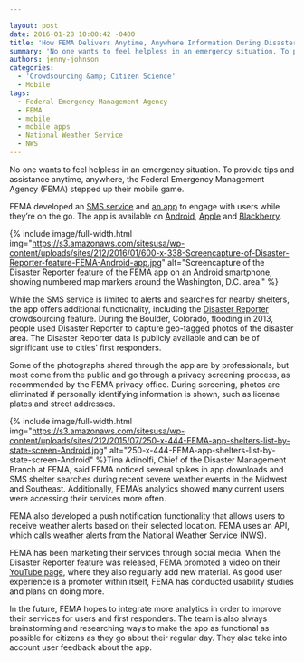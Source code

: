 ```yaml
---

layout: post
date: 2016-01-28 10:00:42 -0400
title: 'How FEMA Delivers Anytime, Anywhere Information During Disasters'
summary: 'No one wants to feel helpless in an emergency situation. To provide tips and assistance anytime, anywhere, the Federal Emergency Management Agency (FEMA) stepped up their mobile game. FEMA developed an SMS service and an app to engage with users while they&rsquo;re on the go. The app is available on Android, Apple&nbsp;and Blackberry.'
authors: jenny-johnson
categories:
  - 'Crowdsourcing &amp; Citizen Science'
  - Mobile
tags:
  - Federal Emergency Management Agency
  - FEMA
  - mobile
  - mobile apps
  - National Weather Service
  - NWS
---
```


No one wants to feel helpless in an emergency situation. To provide tips and assistance anytime, anywhere, the Federal Emergency Management Agency (FEMA) stepped up their mobile game.

FEMA developed an [SMS service](https://www.fema.gov/text-messages) and [an app](https://www.fema.gov/mobile-app) to engage with users while they’re on the go. The app is available on [Android](https://play.google.com/store/apps/details?id=gov.fema.mobile.android), [Apple](https://itunes.apple.com/us/app/fema/id474807486?mt=8) and [Blackberry](https://appworld.blackberry.com/webstore/vendor/18869/?countrycode=US&lang=en).


{% include image/full-width.html img="https://s3.amazonaws.com/sitesusa/wp-content/uploads/sites/212/2016/01/600-x-338-Screencapture-of-Disaster-Reporter-feature-FEMA-Android-app.jpg" alt="Screencapture of the Disaster Reporter feature of the FEMA app on an Android smartphone, showing numbered map markers around the Washington, D.C. area." %}

While the SMS service is limited to alerts and searches for nearby shelters, the app offers additional functionality, including the [Disaster Reporter](https://www.fema.gov/disaster-reporter) crowdsourcing feature. During the Boulder, Colorado, flooding in 2013, people used Disaster Reporter to capture geo-tagged photos of the disaster area. The Disaster Reporter data is publicly available and can be of significant use to cities’ first responders.

Some of the photographs shared through the app are by professionals, but most come from the public and go through a privacy screening process, as recommended by the FEMA privacy office. During screening, photos are eliminated if personally identifying information is shown, such as license plates and street addresses.


{% include image/full-width.html img="https://s3.amazonaws.com/sitesusa/wp-content/uploads/sites/212/2015/07/250-x-444-FEMA-app-shelters-list-by-state-screen-Android.jpg" alt="250-x-444-FEMA-app-shelters-list-by-state-screen-Android" %}Tina Adinolfi, Chief of the Disaster Management Branch at FEMA, said FEMA noticed several spikes in app downloads and SMS shelter searches during recent severe weather events in the Midwest and Southeast. Additionally, FEMA’s analytics showed many current users were accessing their services more often.

FEMA also developed a push notification functionality that allows users to receive weather alerts based on their selected location. FEMA uses an API, which calls weather alerts from the National Weather Service (NWS).

FEMA has been marketing their services through social media. When the Disaster Reporter feature was released, FEMA promoted a video on their [YouTube page](https://www.youtube.com/user/FEMA/featured), where they also regularly add new material. As good user experience is a promoter within itself, FEMA has conducted usability studies and plans on doing more.

In the future, FEMA hopes to integrate more analytics in order to improve their services for users and first responders. The team is also always brainstorming and researching ways to make the app as functional as possible for citizens as they go about their regular day. They also take into account user feedback about the app.